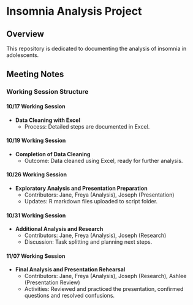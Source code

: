 # Insomnia Analysis Project

## Overview
This repository is dedicated to documenting the analysis of insomnia in adolescents.

## Meeting Notes

### Working Session Structure

#### 10/17 Working Session
- **Data Cleaning with Excel**
  - Process: Detailed steps are documented in Excel.

#### 10/19 Working Session
- **Completion of Data Cleaning**
  - Outcome: Data cleaned using Excel, ready for further analysis.

#### 10/26 Working Session
- **Exploratory Analysis and Presentation Preparation**
  - Contributors: Jane, Freya (Analysis), Joseph (Presentation)
  - Updates: R markdown files uploaded to script folder.

#### 10/31 Working Session
- **Additional Analysis and Research**
  - Contributors: Jane, Freya (Analysis), Joseph (Research)
  - Discussion: Task splitting and planning next steps.

#### 11/07 Working Session
- **Final Analysis and Presentation Rehearsal**
  - Contributors: Jane, Freya (Analysis), Joseph (Research), Ashlee (Presentation Review)
  - Activities: Reviewed and practiced the presentation, confirmed questions and resolved confusions.

